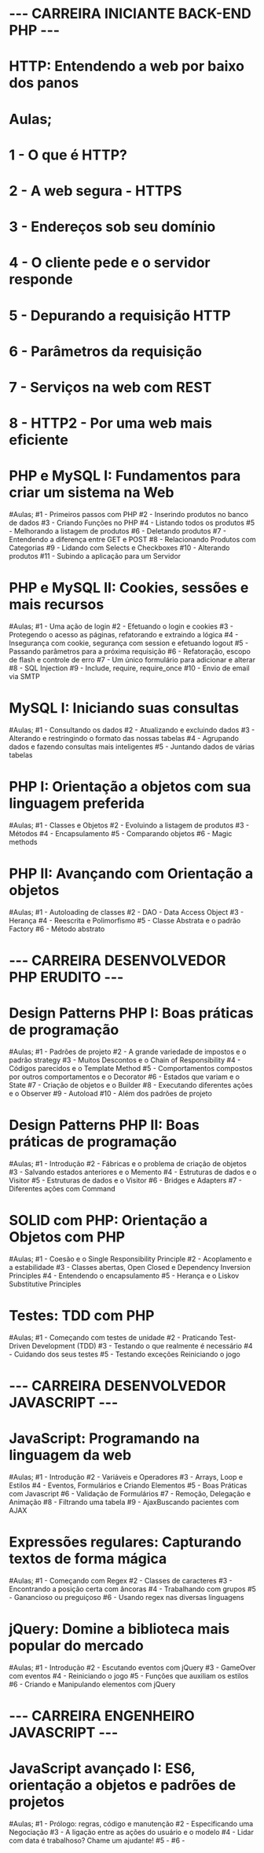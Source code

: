 # ---   CARREIRA INICIANTE BACK-END PHP     ---

# HTTP: Entendendo a web por baixo dos panos
# Aulas;
# 1 - O que é HTTP?
# 2 - A web segura - HTTPS
# 3 - Endereços sob seu domínio
# 4 - O cliente pede e o servidor responde
# 5 - Depurando a requisição HTTP
# 6 -  Parâmetros da requisição 
# 7 - Serviços na web com REST
# 8 - HTTP2 - Por uma web mais eficiente

# PHP e MySQL I: Fundamentos para criar um sistema na Web
#Aulas;
#1 - Primeiros passos com PHP
#2 - Inserindo produtos no banco de dados
#3 - Criando Funções no PHP
#4 - Listando todos os produtos
#5 -  Melhorando a listagem de produtos
#6 - Deletando produtos
#7 - Entendendo a diferença entre GET e POST
#8 - Relacionando Produtos com Categorias
#9 - Lidando com Selects e Checkboxes
#10 - Alterando produtos
#11 - Subindo a aplicação para um Servidor

# PHP e MySQL II: Cookies, sessões e mais recursos
#Aulas; 
#1 - Uma ação de login
#2 - Efetuando o login e cookies
#3 - Protegendo o acesso as páginas, refatorando e extraindo a lógica
#4 - Insegurança com cookie, segurança com session e efetuando logout
#5 - Passando parâmetros para a próxima requisição
#6 - Refatoração, escopo de flash e controle de erro
#7 - Um único formulário para adicionar e alterar
#8 - SQL Injection
#9 - Include, require, require_once
#10 - Envio de email via SMTP

# MySQL I: Iniciando suas consultas
#Aulas; 
#1 - Consultando os dados
#2 - Atualizando e excluindo dados
#3 - Alterando e restringindo o formato das nossas tabelas
#4 - Agrupando dados e fazendo consultas mais inteligentes
#5 - Juntando dados de várias tabelas

# PHP I: Orientação a objetos com sua linguagem preferida
#Aulas; 
#1 - Classes e Objetos
#2 - Evoluindo a listagem de produtos
#3 - Métodos 
#4 - Encapsulamento
#5 - Comparando objetos
#6 - Magic methods 

# PHP II: Avançando com Orientação a objetos  
#Aulas; 
#1 - Autoloading de classes
#2 - DAO - Data Access Object
#3 - Herança
#4 - Reescrita e Polimorfismo
#5 - Classe Abstrata e o padrão Factory
#6 - Método abstrato



# ---       CARREIRA DESENVOLVEDOR PHP ERUDITO      ---

# Design Patterns PHP I: Boas práticas de programação
#Aulas;
#1 - Padrões de projeto
#2 - A grande variedade de impostos e o padrão strategy
#3 - Muitos Descontos e o Chain of Responsibility
#4 - Códigos parecidos e o Template Method
#5 - Comportamentos compostos por outros comportamentos e o Decorator
#6 - Estados que variam e o State
#7 - Criação de objetos e o Builder
#8 - Executando diferentes ações e o Observer
#9 - Autoload
#10 - Além dos padrões de projeto

# Design Patterns PHP II: Boas práticas de programação
#Aulas;
#1 - Introdução
#2 - Fábricas e o problema de criação de objetos
#3 - Salvando estados anteriores e o Memento
#4 - Estruturas de dados e o Visitor
#5 - Estruturas de dados e o Visitor
#6 - Bridges e Adapters
#7 - Diferentes ações com Command

# SOLID com PHP: Orientação a Objetos com PHP
#Aulas;
#1 - Coesão e o Single Responsibility Principle
#2 - Acoplamento e a estabilidade
#3 - Classes abertas, Open Closed e Dependency Inversion Principles
#4 - Entendendo o encapsulamento
#5 - Herança e o Liskov Substitutive Principles

# Testes: TDD com PHP
#Aulas;
#1 - Começando com testes de unidade
#2 - Praticando Test-Driven Development (TDD)
#3 - Testando o que realmente é necessário
#4 - Cuidando dos seus testes 
#5 - Testando exceções
 Reiniciando o jogo


# ---       CARREIRA DESENVOLVEDOR JAVASCRIPT      ---

# JavaScript: Programando na linguagem da web
#Aulas;
#1 - Introdução
#2 - Variáveis e Operadores
#3 - Arrays, Loop e Estilos
#4 - Eventos, Formulários e Criando Elementos
#5 - Boas Práticas com Javascript
#6 - Validação de Formulários
#7 - Remoção, Delegação e Animação
#8 - Filtrando uma tabela
#9 - AjaxBuscando pacientes com AJAX

# Expressões regulares: Capturando textos de forma mágica
#Aulas;
#1 - Começando com Regex
#2 - Classes de caracteres
#3 - Encontrando a posição certa com âncoras
#4 - Trabalhando com grupos
#5 - Ganancioso ou preguiçoso
#6 - Usando regex nas diversas linguagens

# jQuery: Domine a biblioteca mais popular do mercado
#Aulas;
#1 - Introdução
#2 - Escutando eventos com jQuery
#3 - GameOver com eventos
#4 - Reiniciando o jogo
#5 - Funções que auxiliam os estilos
#6 - Criando e Manipulando elementos com jQuery



# ---           CARREIRA ENGENHEIRO JAVASCRIPT      ---

# JavaScript avançado I: ES6, orientação a objetos e padrões de projetos
#Aulas; 
#1 - Prólogo: regras, código e manutenção
#2 - Especificando uma Negociação
#3 - A ligação entre as ações do usuário e o modelo
#4 - Lidar com data é trabalhoso? Chame um ajudante!
#5 -
#6 -